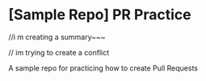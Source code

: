 # [Sample Repo] PR Practice

//i m creating a summary~~~

// im trying to create a conflict

A sample repo for practicing how to create Pull Requests
